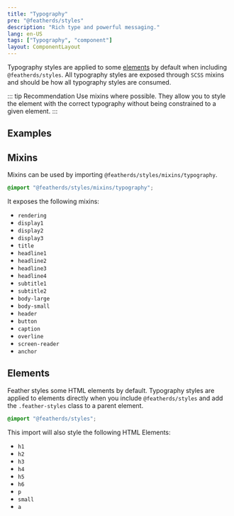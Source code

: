 ```yaml
---
title: "Typography"
pre: "@featherds/styles"
description: "Rich type and powerful messaging."
lang: en-US
tags: ["Typography", "component"]
layout: ComponentLayout
---
```


Typography styles are applied to some [elements](#elements) by default when including `@featherds/styles`. All typography styles are exposed through `SCSS` mixins and should be how all typography styles are consumed.

::: tip Recommendation
Use mixins where possible. They allow you to style the element with the correct typography without being constrained to a given element.
:::

<style lang="scss">

  @import "@featherds/styles/mixins/typography";
  .feather-styles .demo-headings{
    h1,h2,h3,h4,h5,h6,p,a{
      margin:0;
      padding:0;
    }
    h1 {
  @include headline1();
}

h2 {
  @include headline2();
}

h3 {
  @include headline3();
}

h4 {
  @include headline4();
}

h5 {
  @include subtitle1();
}

h6 {
  @include subtitle2();
}

p {
  @include body-small();
}
  }

</style>

## Examples

<Styles-TypographyExamples />

## Mixins

Mixins can be used by importing `@featherds/styles/mixins/typography`.

```scss
@import "@featherds/styles/mixins/typography";
```

It exposes the following mixins:

- `rendering`
- `display1`
- `display2`
- `display3`
- `title`
- `headline1`
- `headline2`
- `headline3`
- `headline4`
- `subtitle1`
- `subtitle2`
- `body-large`
- `body-small`
- `header`
- `button`
- `caption`
- `overline`
- `screen-reader`
- `anchor`

## Elements

Feather styles some HTML elements by default. Typography styles are applied to elements directly when you include `@featherds/styles` and add the `.feather-styles` class to a parent element.

```scss
@import "@featherds/styles";
```

This import will also style the following HTML Elements:

- `h1`
- `h2`
- `h3`
- `h4`
- `h5`
- `h6`
- `p`
- `small`
- `a`

